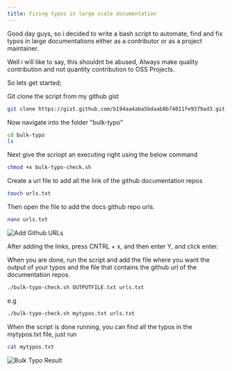 ```yaml
---
title: Fixing typos in large scale documentation 
---
```


Good day guys, so i decided to write a  bash script to automate, find  and fix typos in large documentations either as a contributor or as a project maintainer.

Well i will like to say, this shouldnt be abused, Always make quality contribution and not quantity contribution to OSS Projects.

So lets get started;

Git clone the script from my github gist

```bash
git clone https://gist.github.com/b194aa4aba5bdaab8b74011fe9379ad3.git bulk-typos
```

Now navigate into the folder "bulk-typo"

```bash
cd bulk-typo
ls
```

Next give the scriopt an executing right using the below command 

```bash
chmod +x bulk-typo-check.sh
```

Create a url file to add all the link of the github documentation repos

```bash
touch urls.txt
```

Then open the file to add the docs github repo urls.

```bash
nano urls.txt
```

<picture>
  <source type="image/webp" srcset="https://saintmalikme.mo.cloudinary.net/bgimg/edit-github-urls.webp" alt="Add Github URLs"/>
  <source type="image/jpeg" srcset="https://saintmalikme.mo.cloudinary.net/bgimg/edit-github-urls.jpg" alt="Add Github URLs"/>
  <img src="https://saintmalikme.mo.cloudinary.net/bgimg/edit-github-urls.jpg" alt="Add Github URLs"/>
</picture>

After adding the links, press CNTRL + x, and then enter Y, and click enter. 

When you are done, run the script and add the file where you want the output of your typos and the file that contains the github url of the documentation repos.

```bash
./bulk-typo-check.sh OUTPUTFILE.txt urls.txt
```

e.g 

```bash
./bulk-typo-check.sh mytypos.txt urls.txt
```

When the script is done running, you can find all the typos in the mytypos.txt file, just run 

```bash
cat mytypos.txt
```

<picture>
  <source type="image/webp" srcset="https://saintmalikme.mo.cloudinary.net/bgimg/bulk-typo.webp" alt="Bulk Typo Result"/>
  <source type="image/jpeg" srcset="https://saintmalikme.mo.cloudinary.net/bgimg/bulk-typo.jpg" alt="Bulk Typo Result"/>
  <img src="https://saintmalikme.mo.cloudinary.net/bgimg/bulk-typo.jpg" alt="Bulk Typo Result"/>
</picture>